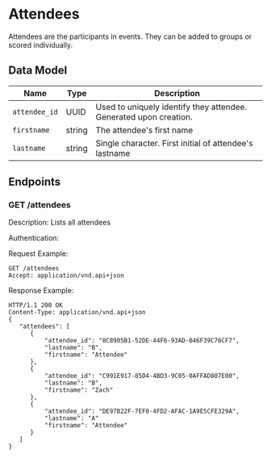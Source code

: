 # Attendees

Attendees are the participants in events. They can be added to groups or scored individually. 

## Data Model

Name | Type  | Description 
---- | ---- | -----------
`attendee_id` | UUID | Used to uniquely identify they attendee. Generated upon creation.
`firstname` | string | The attendee's first name
`lastname` | string | Single character. First initial of attendee's lastname

## Endpoints

### GET /attendees

Description: Lists all attendees

Authentication:

Request Example:
```
GET /attendees
Accept: application/vnd.api+json
```

Response Example:
```
HTTP/1.1 200 OK
Content-Type: application/vnd.api+json
{ 
   "attendees": [
      {
          "attendee_id": "8C8905B1-52DE-44F6-93AD-046F39C76CF7",
          "lastname": "B",
          "firstname": "Attendee"
      },
      {
          "attendee_id": "C991E917-85D4-4BD3-9C05-0AFFAD807E00",
          "lastname": "B",
          "firstname": "Zach"
      },
      {
          "attendee_id": "DE97B22F-7EF0-4FD2-AFAC-1A9E5CFE329A",
          "lastname": "A"
          "firstname": "Attendee"
      }
   ]
}
```
